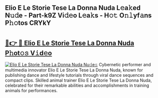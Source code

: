 ## Elio E Le Storie Tese La Donna Nuda L𝚎a𝚔ed N𝚞𝚍e - Part-k9Z Vi𝚍𝚎o L𝚎a𝚔s - H𝚘𝚝 O𝚗𝚕yf𝚊ns P𝚑𝚘tos CRYkY

# <h2><a href="http://kfcj0d0.oniu.top/?m=Elio+E+Le+Storie+Tese+La+Donna+Nuda">🔗👉 🔴 Elio E Le Storie Tese La Donna Nuda P𝚑ot𝚘𝚜 V𝚒d𝚎o</a></h2>

[![Elio E Le Storie Tese La Donna Nuda Nu𝚍e𝚜](https://i.imgur.com/0qMVB7G.gif)](http://kfcj0d0.oniu.top/?m=Elio+E+Le+Storie+Tese+La+Donna+Nuda)
Cybernetic performer and multimedia innovator Elio E Le Storie Tese La Donna Nuda, known for publishing dance and lifestyle tutorials through viral dance sequences and compact clips. Skilled animal trainer Elio E Le Storie Tese La Donna Nuda, celebrated for their remarkable abilities and accomplishments in training animals for performances.  
